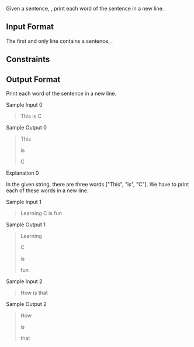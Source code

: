 Given a sentence, , print each word of the sentence in a new line.

## Input Format

The first and only line contains a sentence, .

## Constraints


## Output Format

Print each word of the sentence in a new line.

Sample Input 0

> This is C 

Sample Output 0

> This
>
> is
>
> C

Explanation 0

In the given string, there are three words ["This", "is", "C"]. We have to print each of these words in a new line.

Sample Input 1

> Learning C is fun

Sample Output 1

> Learning
>
> C
>
> is
>
> fun

Sample Input 2

> How is that

Sample Output 2

> How
>
> is
>
> that
